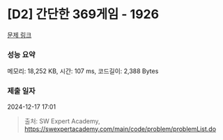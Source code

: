 # [D2] 간단한 369게임 - 1926 

[문제 링크](https://swexpertacademy.com/main/code/problem/problemDetail.do?contestProbId=AV5PTeo6AHUDFAUq) 

### 성능 요약

메모리: 18,252 KB, 시간: 107 ms, 코드길이: 2,388 Bytes

### 제출 일자

2024-12-17 17:01



> 출처: SW Expert Academy, https://swexpertacademy.com/main/code/problem/problemList.do